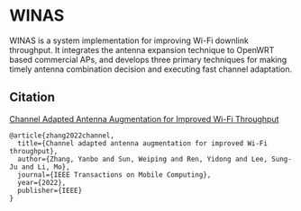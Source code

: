 # WINAS

WINAS is a system implementation for improving Wi-Fi downlink throughput. It integrates the antenna expansion technique to OpenWRT based commercial APs, and develops three primary techniques for making timely antenna combination decision and executing fast channel adaptation. 

## Citation

[Channel Adapted Antenna Augmentation for Improved Wi-Fi Throughput](https://ieeexplore.ieee.org/document/9847071)

```
@article{zhang2022channel,
  title={Channel adapted antenna augmentation for improved Wi-Fi throughput},
  author={Zhang, Yanbo and Sun, Weiping and Ren, Yidong and Lee, Sung-Ju and Li, Mo},
  journal={IEEE Transactions on Mobile Computing},
  year={2022},
  publisher={IEEE}
}
```

